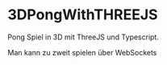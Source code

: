 # 3DPongWithTHREEJS
Pong Spiel in 3D mit ThreeJS und Typescript. 

Man kann zu zweit spielen über WebSockets
